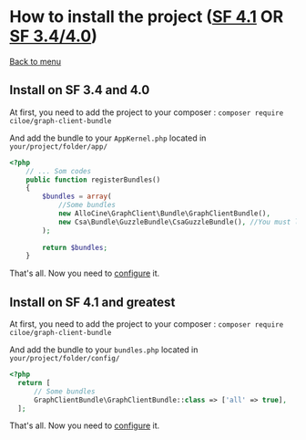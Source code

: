 How to install the project ([SF 4.1](#install-on-sf-4.1-and-greatest) OR [SF 3.4/4.0](#install-on-sf-3.4-and-4.0))
==========================

[Back to menu](../README.md)

## Install on SF 3.4 and 4.0

At first, you need to add the project to your composer : 
`composer require ciloe/graph-client-bundle`

And add the bundle to your `AppKernel.php` located in 
`your/project/folder/app/`

```php
<?php
    // ... Som codes
    public function registerBundles()
    {
        $bundles = array(
            //Some bundles
            new AlloCine\GraphClient\Bundle\GraphClientBundle(),
            new Csa\Bundle\GuzzleBundle\CsaGuzzleBundle(), //You must load this bundle after Graph Client bundle
        );
        
        return $bundles;
    }
```

That's all. Now you need to [configure](./bundle-configuration.md) it.

## Install on SF 4.1 and greatest

At first, you need to add the project to your composer : 
`composer require ciloe/graph-client-bundle`

And add the bundle to your `bundles.php` located in 
`your/project/folder/config/`

```php
<?php
  return [
      // Some bundles
      GraphClientBundle\GraphClientBundle::class => ['all' => true],
  ];
```

That's all. Now you need to [configure](./bundle-configuration.md) it.
